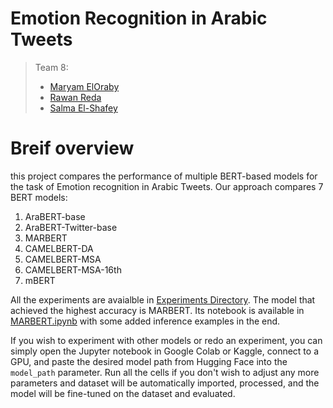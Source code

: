 # Emotion Recognition in Arabic Tweets
> Team 8:
> - [Maryam ElOraby](https://github.com/mareloraby)
> - [Rawan Reda](https://github.com/RawanReda)
> - [Salma El-Shafey](https://github.com/salma-elshafey)




# Breif overview
this project compares the performance of multiple BERT-based models for the task of Emotion recognition in Arabic Tweets.
Our approach compares 7 BERT models:
1. AraBERT-base
2. AraBERT-Twitter-base 
3. MARBERT
4. CAMELBERT-DA
5. CAMELBERT-MSA
6. CAMELBERT-MSA-16th
7. mBERT

All the experiments are avaialble in [Experiments Directory](./Experiments). The model that achieved the highest accuracy is MARBERT. Its notebook is available in [MARBERT.ipynb](/MARBERT.ipynb) with some added inference examples in the end.

If you wish to experiment with other models or redo an experiment, you can simply open the Jupyter notebook in Google Colab or Kaggle, connect to a GPU, and paste the desired model path from Hugging Face into the ```model_path``` parameter. Run all the cells if you don't wish to adjust any more parameters and dataset will be automatically imported, processed, and the model will be fine-tuned on the dataset and evaluated.





